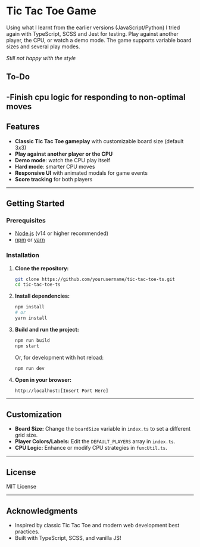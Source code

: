 # Tic Tac Toe Game

Using what I learnt from the earlier versions (JavaScript/Python) I tried again with TypeScript, SCSS and Jest for testing. Play against another player, the CPU, or watch a demo mode. The game supports variable board sizes and several play modes.

*Still not happy with the style*

## To-Do
-Finish cpu logic for responding to non-optimal moves
---

## Features

- **Classic Tic Tac Toe gameplay** with customizable board size (default 3x3)
- **Play against another player or the CPU**
- **Demo mode**: watch the CPU play itself
- **Hard mode**: smarter CPU moves
- **Responsive UI** with animated modals for game events
- **Score tracking** for both players

---

## Getting Started

### Prerequisites

- [Node.js](https://nodejs.org/) (v14 or higher recommended)
- [npm](https://www.npmjs.com/) or [yarn](https://yarnpkg.com/)

### Installation

1. **Clone the repository:**
   ```bash
   git clone https://github.com/yourusername/tic-tac-toe-ts.git
   cd tic-tac-toe-ts
   ```

2. **Install dependencies:**
   ```bash
   npm install
   # or
   yarn install
   ```

3. **Build and run the project:**
   ```bash
   npm run build
   npm start
   ```
   Or, for development with hot reload:
   ```bash
   npm run dev
   ```

4. **Open in your browser:**
   ```
   http://localhost:[Insert Port Here]
   ```

---

## Customization

- **Board Size:** Change the `boardSize` variable in `index.ts` to set a different grid size.
- **Player Colors/Labels:** Edit the `DEFAULT_PLAYERS` array in `index.ts`.
- **CPU Logic:** Enhance or modify CPU strategies in `funcUtil.ts`.

---

## License

MIT License

---

## Acknowledgments

- Inspired by classic Tic Tac Toe and modern web development best practices.
- Built with TypeScript, SCSS, and vanilla JS!